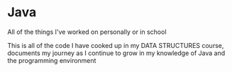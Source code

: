 # Java
All of the things I've worked on personally or in school


This is all of the code I have cooked up in my DATA STRUCTURES course,
documents my journey as I continue to grow in my knowledge of Java and the programming environment
